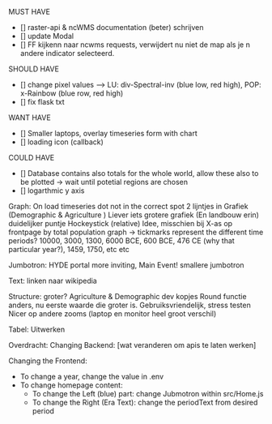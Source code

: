 MUST HAVE
- [] raster-api & ncWMS documentation (beter) schrijven 
- [] update Modal
- [] FF kijkenn naar ncwms requests, verwijdert nu niet de map als je n andere indicator selecteerd.

SHOULD HAVE
- [] change pixel values --> LU: div-Spectral-inv (blue low, red high), POP: x-Rainbow (blue row, red high)
- [] fix flask txt

WANT HAVE
- [] Smaller laptops, overlay timeseries  form with chart
- [] loading icon (callback)


COULD HAVE
- [] Database contains also totals for the whole world, allow these also to be plotted -> wait until potetial regions are chosen
- [] logarthmic y axis

Graph:
On load timeseries dot not in the correct spot
2 lijntjes in Grafiek (Demographic & Agriculture )
Liever iets grotere grafiek (En landbouw erin)
duidelijker puntje
Hockeystick (relative)
Idee, misschien bij X-as op frontpage by total population graph -> tickmarks represent the different time periods?
10000, 3000, 1300, 6000 BCE, 600 BCE, 476 CE (why that particular year?), 1459, 1750, etc etc

Jumbotron:
HYDE portal more inviting, Main Event!
smallere jumbotron

Text:
linken naar wikipedia

Structure:
groter?
Agriculture & Demographic dev kopjes
Round functie anders, nu eerste waarde die groter is.
Gebruiksvriendelijk, stress testen
Nicer op andere zooms (laptop en monitor heel groot verschil)

Tabel:
Uitwerken


Overdracht:
Changing Backend:
[wat veranderen om apis te laten werken]

Changing the Frontend:
- To change a year, change the value in .env
- To change homepage content:
    - To change the Left (blue) part: change Jubmotron within src/Home.js 
    - To change the Right (Era Text): change the periodText from desired period 